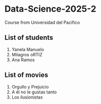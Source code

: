 # Data-Science-2025-2
Course from Universidad del Pacifico

## List of students
1. Yanela Manuelo
2. Milagros oRTIZ
3. Ana Ramos

## List of movies
1. Orgullo y Prejuicio
2. A él no le gustas tanto
3. Los ilusionistas
